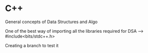 # C++
General concepts of Data Structures and Algo

One of the best way of importing all the libraries required for DSA -->
#include<bits/stdc++.h>

Creating a branch to test it
